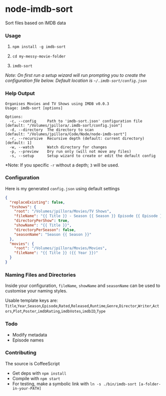 node-imdb-sort
==============

Sort files based on IMDB data

### Usage

1. `npm install -g imdb-sort`

2. `cd my-messy-movie-folder`

3. `imdb-sort`

*Note: On first run a setup wizard will run prompting you to create the configuration file below. Default location is `~/.imdb-sort/config.json`*

### Help Output

```
Organises Movies and TV Shows using IMDB v0.0.3
Usage: imdb-sort [options]

Options:
  -c, --config     Path to 'imdb-sort.json' configuration file        [default: "/Volumes/jpillora/.imdb-sort/config.json"]
  -d, --directory  The directory to scan                              [default: "/Volumes/jpillora/Code/Node/node-imdb-sort"]
  -r, --recursive  Recursive depth (default: current directory)       [default: 1]
  -w, --watch      Watch directory for changes
  -p, --preview    Dry run only (will not move any files)
  -s, --setup      Setup wizard to create or edit the default config
```

*Note: If you specific `-r` without a depth; `3` will be used.

### Configuration

Here is my generated `config.json` using default settings

``` json
{
  "replaceExisting": false,
  "tvshows": {
    "root": "/Volumes/jpillora/Movies/TV Shows",
    "fileName": "{{ Title }} - Season {{ Season }} Episode {{ Episode }}",
    "directoryPerShow": true,
    "showName": "{{ Title }}",
    "directoryPerSeason": false,
    "seasonName": "Season {{ Season }}"
  },
  "movies": {
    "root": "/Volumes/jpillora/Movies/Movies",
    "fileName": "{{ Title }} ({{ Year }})"
  }
}
```

### Naming Files and Directories

Inside your configuration, `fileName`, `showName` and `seasonName` can be used to customise your naming styles.

Usable template keys are: `Title`,`Year`,`Season`,`Episode`,`Rated`,`Released`,`Runtime`,`Genre`,`Director`,`Writer`,`Actors`,`Plot`,`Poster`,`imdbRating`,`imdbVotes`,`imdbID`,`Type`

### Todo

* Modify metadata
* Episode names

### Contributing

The source is CoffeeScript
* Get deps with `npm install`
* Compile with `npm start`
* For testing, make a symbolic link with `ln -s ./bin/imdb-sort [a-folder-in-your-PATH]`

